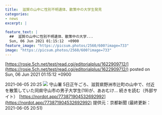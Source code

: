 ```yaml
---
title:  滋賀の山中に性別不明遺体、散策中の大学生発見  
categories:
- news
excerpt: |
  
feature_text: |
  ##  滋賀の山中に性別不明遺体、散策中の大学...
  Sun, 06 Jun 2021 01:15:12  +0900
feature_image: "https://picsum.photos/2560/600?image=733"
image: "https://picsum.photos/2560/600?image=733"
---
```


[https://rosie.5ch.net/test/read.cgi/editorialplus/1622909712/](https://rosie.5ch.net/test/read.cgi/editorialplus/1622909712/)
posted on Sun, 06 Jun 2021 01:15:12  +0900

<!--more-->

2021-06-05 20:25 ![](https://contents.oricon.co.jp/upimg/article/3/1537/1537391/detail/img400/11bf23737e0cc381144fe1a34405c36d25884eaf3292284227fefdeed2e3feb3.jpg) 守山署 5日正午ごろ、滋賀県野洲市辻町の山中で、付近を散策していた同県守山市の男子大学生(19)が、あおむけ... 続きを読む（外部サイト） [https://nordot.app/773871904532692992](https://nordot.app/773871904532692992) 提供元：京都新聞 (最終更新：2021-06-05 20:51)
